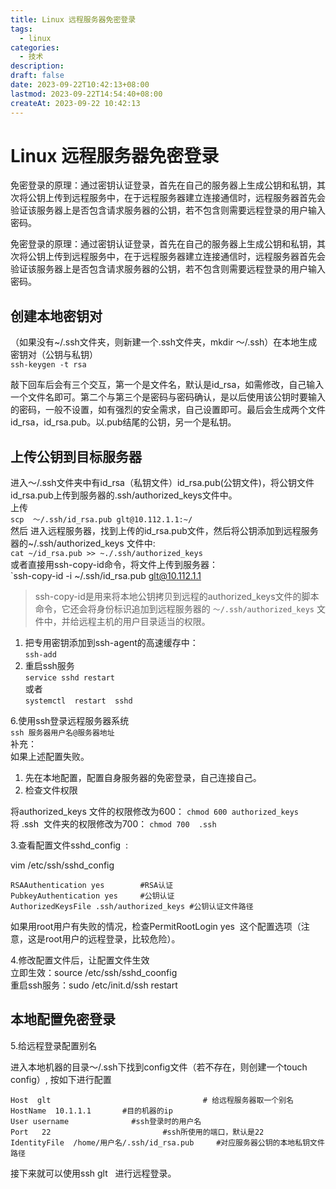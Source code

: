 ```yaml
---
title: Linux 远程服务器免密登录
tags:
  - linux
categories: 
  - 技术
description: 
draft: false
date: 2023-09-22T10:42:13+08:00
lastmod: 2023-09-22T14:54:40+08:00
createAt: 2023-09-22 10:42:13
---
```

# Linux 远程服务器免密登录

免密登录的原理：通过密钥认证登录，首先在自己的服务器上生成公钥和私钥，其次将公钥上传到远程服务中，在于远程服务器建立连接通信时，远程服务器首先会验证该服务器上是否包含请求服务器的公钥，若不包含则需要远程登录的用户输入密码。
<!-- more -->

免密登录的原理：通过密钥认证登录，首先在自己的服务器上生成公钥和私钥，其次将公钥上传到远程服务中，在于远程服务器建立连接通信时，远程服务器首先会验证该服务器上是否包含请求服务器的公钥，若不包含则需要远程登录的用户输入密码。
## 创建本地密钥对

（如果没有~/.ssh文件夹，则新建一个.ssh文件夹，mkdir ～/.ssh）在本地生成密钥对（公钥与私钥）  
`ssh-keygen -t rsa`

敲下回车后会有三个交互，第一个是文件名，默认是id_rsa，如需修改，自己输入一个文件名即可。第二个与第三个是密码与密码确认，是以后使用该公钥时要输入的密码，一般不设置，如有强烈的安全需求，自己设置即可。最后会生成两个文件id_rsa，id_rsa.pub。以.pub结尾的公钥，另一个是私钥。
## 上传公钥到目标服务器

进入～/.ssh文件夹中有id_rsa（私钥文件）id_rsa.pub(公钥文件)，将公钥文件id_rsa.pub上传到服务器的.ssh/authorized_keys文件中。  
上传  
`scp  ～/.ssh/id_rsa.pub glt@10.112.1.1:~/`  
然后 进入远程服务器，找到上传的id_rsa.pub文件，然后将公钥添加到远程服务器的~/.ssh/authorized_keys 文件中:  
`cat ~/id_rsa.pub >> ~./.ssh/authorized_keys`  
或者直接用ssh-copy-id命令，将文件上传到服务器：  
`ssh-copy-id -i ~/.ssh/id_rsa.pub glt@10.112.1.1

> ssh-copy-id是用来将本地公钥拷贝到远程的authorized_keys文件的脚本命令，它还会将身份标识追加到远程服务器的 `～/.ssh/authorized_keys` 文件中，并给远程主机的用户目录适当的权限。

1. 把专用密钥添加到ssh-agent的高速缓存中：  
`ssh-add`
1. 重启ssh服务  
`service sshd restart`  
或者  
`systemctl  restart  sshd`

6.使用ssh登录远程服务器系统  
`ssh 服务器用户名@服务器地址`  
补充：  
如果上述配置失败。
1. 先在本地配置，配置自身服务器的免密登录，自己连接自己。
2. 检查文件权限

将authorized_keys 文件的权限修改为600： `chmod 600 authorized_keys`  
将 .ssh  文件夹的权限修改为700： `chmod 700  .ssh`

3.查看配置文件sshd_config  :   

vim /etc/ssh/sshd_config
```shell
RSAAuthentication yes        #RSA认证
PubkeyAuthentication yes     #公钥认证
AuthorizedKeysFile .ssh/authorized_keys #公钥认证文件路径
```

如果用root用户有失败的情况，检查PermitRootLogin yes  这个配置选项（注意，这是root用户的远程登录，比较危险）。

4.修改配置文件后，让配置文件生效  
立即生效：source /etc/ssh/sshd_coonfig  
重启ssh服务：sudo /etc/init.d/ssh restart  
## 本地配置免密登录

5.给远程登录配置别名

进入本地机器的目录～/.ssh下找到config文件（若不存在，则创建一个touch config）, 按如下进行配置

```shell
Host  glt                                  # 给远程服务器取一个别名
HostName  10.1.1.1       #目的机器的ip
User username              #ssh登录时的用户名
Port   22                         #ssh所使用的端口，默认是22
IdentityFile  /home/用户名/.ssh/id_rsa.pub     #对应服务器公钥的本地私钥文件路径
```

接下来就可以使用ssh glt   进行远程登录。